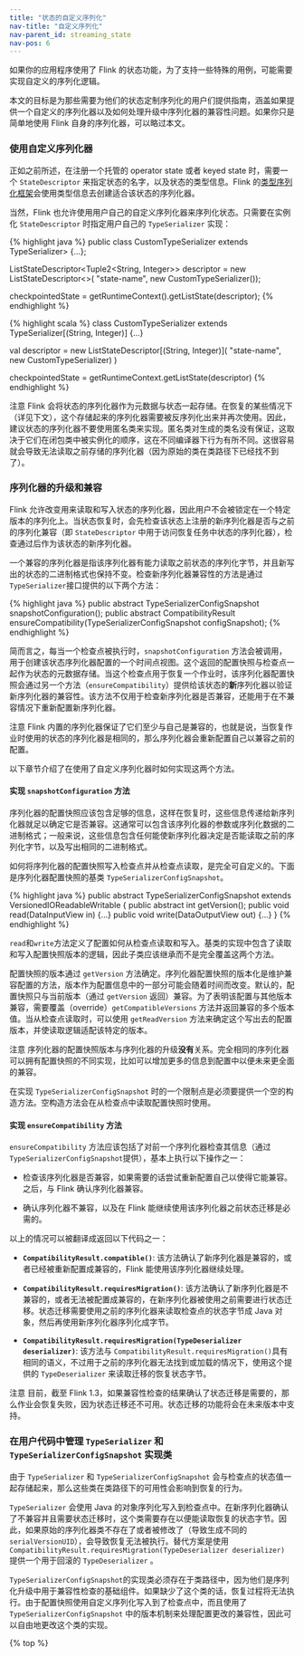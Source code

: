 ```yaml
---
title: "状态的自定义序列化"
nav-title: "自定义序列化"
nav-parent_id: streaming_state
nav-pos: 6
---
```

<!--
Licensed to the Apache Software Foundation (ASF) under one
or more contributor license agreements.  See the NOTICE file
distributed with this work for additional information
regarding copyright ownership.  The ASF licenses this file
to you under the Apache License, Version 2.0 (the
"License"); you may not use this file except in compliance
with the License.  You may obtain a copy of the License at

  http://www.apache.org/licenses/LICENSE-2.0

Unless required by applicable law or agreed to in writing,
software distributed under the License is distributed on an
"AS IS" BASIS, WITHOUT WARRANTIES OR CONDITIONS OF ANY
KIND, either express or implied.  See the License for the
specific language governing permissions and limitations
under the License.
-->

如果你的应用程序使用了 Flink 的状态功能，为了支持一些特殊的用例，可能需要实现自定义的序列化逻辑。

本文的目标是为那些需要为他们的状态定制序列化的用户们提供指南，涵盖如果提供一个自定义的序列化器以及如何处理升级中序列化器的兼容性问题。如果你只是简单地使用 Flink 自身的序列化器，可以略过本文。

### 使用自定义序列化器

正如之前所述，在注册一个托管的 operator state 或者 keyed state 时，需要一个 `StateDescriptor` 来指定状态的名字，以及状态的类型信息。Flink 的[类型序列化框架](../../types_serialization.html)会使用类型信息去创建适合该状态的序列化器。

当然，Flink 也允许使用用户自己的自定义序列化器来序列化状态。只需要在实例化 `StateDescriptor` 时指定用户自己的 `TypeSerializer` 实现：


<div class="codetabs" markdown="1">
<div data-lang="java" markdown="1">
{% highlight java %}
public class CustomTypeSerializer extends TypeSerializer<Tuple2<String, Integer>> {...};

ListStateDescriptor<Tuple2<String, Integer>> descriptor =
    new ListStateDescriptor<>(
        "state-name",
        new CustomTypeSerializer());

checkpointedState = getRuntimeContext().getListState(descriptor);
{% endhighlight %}
</div>

<div data-lang="scala" markdown="1">
{% highlight scala %}
class CustomTypeSerializer extends TypeSerializer[(String, Integer)] {...}

val descriptor = new ListStateDescriptor[(String, Integer)](
    "state-name",
    new CustomTypeSerializer)
)

checkpointedState = getRuntimeContext.getListState(descriptor)
{% endhighlight %}
</div>
</div>

注意 Flink 会将状态的序列化器作为元数据与状态一起存储。在恢复的某些情况下（详见下文），这个存储起来的序列化器需要被反序列化出来并再次使用。因此，建议状态的序列化器不要使用匿名类来实现。匿名类对生成的类名没有保证，这取决于它们在闭包类中被实例化的顺序，这在不同编译器下行为有所不同。这很容易就会导致无法读取之前存储的序列化器（因为原始的类在类路径下已经找不到了）。

### 序列化器的升级和兼容

Flink 允许改变用来读取和写入状态的序列化器，因此用户不会被锁定在一个特定版本的序列化上。当状态恢复时，会先检查该状态上注册的新序列化器是否与之前的序列化兼容（即 `StateDescriptor` 中用于访问恢复任务中状态的序列化器），检查通过后作为该状态的新序列化器。

一个兼容的序列化器是指该序列化器有能力读取之前状态的序列化字节，并且新写出的状态的二进制格式也保持不变。检查新序列化器兼容性的方法是通过`TypeSerializer`接口提供的以下两个方法：

{% highlight java %}
public abstract TypeSerializerConfigSnapshot snapshotConfiguration();
public abstract CompatibilityResult ensureCompatibility(TypeSerializerConfigSnapshot configSnapshot);
{% endhighlight %}

简而言之，每当一个检查点被执行时，`snapshotConfiguration` 方法会被调用，用于创建该状态序列化器配置的一个时间点视图。这个返回的配置快照与检查点一起作为状态的元数据存储。当这个检查点用于恢复一个作业时，该序列化器配置快照会通过另一个方法（`ensureCompatibility`）提供给该状态的**新**序列化器以验证新序列化器的兼容性。该方法不仅用于检查新序列化器是否兼容，还能用于在不兼容情况下重新配置新序列化器。

注意 Flink 内置的序列化器保证了它们至少与自己是兼容的，也就是说，当恢复作业时使用的状态的序列化器是相同的，那么序列化器会重新配置自己以兼容之前的配置。

以下章节介绍了在使用了自定义序列化器时如何实现这两个方法。

#### 实现 `snapshotConfiguration` 方法

序列化器的配置快照应该包含足够的信息，这样在恢复时，这些信息传递给新序列化器就足以确定它是否兼容。这通常可以包含该序列化器的参数或序列化数据的二进制格式；一般来说，这些信息包含任何能使新序列化器决定是否能读取之前的序列化字节，以及写出相同的二进制格式。

如何将序列化器的配置快照写入检查点并从检查点读取，是完全可自定义的。下面是序列化器配置快照的基类 `TypeSerializerConfigSnapshot`。

{% highlight java %}
public abstract TypeSerializerConfigSnapshot extends VersionedIOReadableWritable {
  public abstract int getVersion();
  public void read(DataInputView in) {...}
  public void write(DataOutputView out) {...}
}
{% endhighlight %}

`read`和`write`方法定义了配置如何从检查点读取和写入。基类的实现中包含了读取和写入配置快照版本的逻辑，因此子类应该继承而不是完全覆盖这两个方法。

配置快照的版本通过 `getVersion` 方法确定。序列化器配置快照的版本化是维护兼容配置的方法，版本作为配置信息中的一部分可能会随着时间而改变。默认的，配置快照只与当前版本（通过 `getVersion` 返回）兼容。为了表明该配置与其他版本兼容，需要覆盖（override）`getCompatibleVersions` 方法并返回兼容的多个版本值。当从检查点读取时，可以使用 `getReadVersion` 方法来确定这个写出去的配置版本，并使读取逻辑适配该特定的版本。

<span class="label label-danger">注意</span> 序列化器的配置快照版本与序列化器的升级**没有**关系。完全相同的序列化器可以拥有配置快照的不同实现，比如可以增加更多的信息到配置中以便未来更全面的兼容。

在实现 `TypeSerializerConfigSnapshot` 时的一个限制点是必须要提供一个空的构造方法。空构造方法会在从检查点中读取配置快照时使用。

#### 实现 `ensureCompatibility` 方法

`ensureCompatibility` 方法应该包括了对前一个序列化器检查其信息（通过`TypeSerializerConfigSnapshot`提供），基本上执行以下操作之一：

  * 检查该序列化器是否兼容，如果需要的话尝试重新配置自己以使得它能兼容。之后，与 Flink 确认序列化器兼容。

  * 确认序列化器不兼容，以及在 Flink 能继续使用该序列化器之前状态迁移是必需的。

以上的情况可以被翻译成返回以下代码之一：

  * **`CompatibilityResult.compatible()`**: 该方法确认了新序列化器是兼容的，或者已经被重新配置成兼容的，Flink 能使用该序列化器继续处理。

  * **`CompatibilityResult.requiresMigration()`**: 该方法确认了新序列化器是不兼容的，或者无法被配置成兼容的，在新序列化器被使用之前需要进行状态迁移。状态迁移需要使用之前的序列化器来读取检查点的状态字节成 Java 对象，然后再使用新序列化器序列化成字节。

  * **`CompatibilityResult.requiresMigration(TypeDeserializer deserializer)`**: 该方法与 `CompatibilityResult.requiresMigration()`具有相同的语义，不过用于之前的序列化器无法找到或加载的情况下，使用这个提供的 `TypeDeserializer` 来读取迁移的恢复状态字节。

<span class="label label-danger">注意</span> 目前，截至 Flink 1.3，如果兼容性检查的结果确认了状态迁移是需要的，那么作业会恢复失败，因为状态迁移还不可用。状态迁移的功能将会在未来版本中支持。

### 在用户代码中管理 `TypeSerializer` 和 `TypeSerializerConfigSnapshot` 实现类

由于 `TypeSerializer` 和 `TypeSerializerConfigSnapshot` 会与检查点的状态值一起存储起来，那么这些类在类路径下的可用性会影响到恢复的行为。

`TypeSerializer` 会使用 Java 的对象序列化写入到检查点中。在新序列化器确认了不兼容并且需要状态迁移时，这个类需要存在以便能读取恢复的状态字节。因此，如果原始的序列化器类不存在了或者被修改了（导致生成不同的 `serialVersionUID`），会导致恢复无法被执行。替代方案是使用 `CompatibilityResult.requiresMigration(TypeDeserializer deserializer)` 提供一个用于回滚的 `TypeDeserializer` 。

`TypeSerializerConfigSnapshot`的实现类必须存在于类路径中，因为他们是序列化升级中用于兼容性检查的基础组件。如果缺少了这个类的话，恢复过程将无法执行。由于配置快照使用自定义序列化写入到了检查点中，而且使用了 `TypeSerializerConfigSnapshot` 中的版本机制来处理配置更改的兼容性，因此可以自由地更改这个类的实现。


{% top %}

